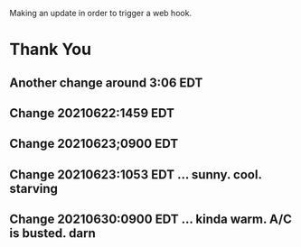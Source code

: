 Making an update in order to trigger a web hook.

# Thank You


## Another change around 3:06 EDT
## Change 20210622:1459 EDT
## Change 20210623;0900 EDT
## Change 20210623:1053 EDT ... sunny. cool. starving
## Change 20210630:0900 EDT ... kinda warm. A/C is busted. darn
